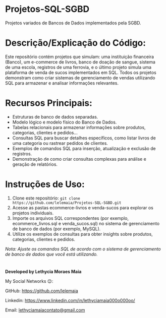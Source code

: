 # Projetos-SQL-SGBD
Projetos variados de Bancos de Dados implementados pela SGBD.

# Descrição/Explicação do Código:
Este repositório contém projetos que simulam: uma instituição financeira (Banco), um e-commerce de livros, banco de doação de sangue, sistema de uma escola, registros de uma ferrovia, e o último projeto simula uma plataforma de venda de sucos implementados em SQL. 
Todos os projetos demonstram como criar sistemas de gerenciamento de vendas utilizando SQL para armazenar e analisar informações relevantes.

# Recursos Principais:

- Estruturas de banco de dados separadas.
- Modelo lógico e modelo físico do Banco de Dados.
- Tabelas relacionais para armazenar informações sobre produtos, categorias, clientes e pedidos...
- Consultas SQL para buscar detalhes específicos, como listar livros de uma categoria ou rastrear pedidos de clientes.
- Exemplos de comandos SQL para inserção, atualização e exclusão de registros.
- Demonstração de como criar consultas complexas para análise e geração de relatórios.

# Instruções de Uso:
1. Clone este repositório: `git clone https://github.com/lelemaia/Projetos-SQL-SGBD.git`
2. Acesse as pastas ecommerce-livros e venda-sucos para explorar os projetos individuais.
3. Importe os arquivos SQL correspondentes (por exemplo, ecommerce_livros.sql e venda_sucos.sql) no sistema de gerenciamento de banco de dados (por exemplo, MySQL).
4. Utilize os exemplos de consultas para obter insights sobre produtos, categorias, clientes e pedidos.

*Nota: Ajuste os comandos SQL de acordo com o sistema de gerenciamento de banco de dados que você está utilizando.*

#


**Developed by Lethycia Moraes Maia**


My Social Networks 😉:

GitHub: https://github.com/lelemaia

Linkedin: https://www.linkedin.com/in/lethyciamaia000o000oo/

Email: lethyciamaiacontato@gmail.com
